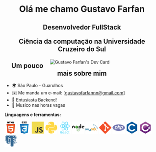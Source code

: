 <h1>
  <p align="center"> Olá me chamo Gustavo Farfan </p>
</h1>

<h2>
  <p align="center"> Desenvolvedor FullStack</p>
  <p align="center"> Ciência da computação na Universidade Cruzeiro do Sul </p>
</h2>

<a href="https://app.daily.dev/gsfarfan"><img align="right" src="https://api.daily.dev/devcards/v2/oLGAS8w1CHFqP5ugeHSgf.png?type=default&r=4nv" width="356" alt="Gustavo Farfan's Dev Card"/></a>

<h2 align="center">Um pouco mais sobre mim</h2>

*   🌍  São Paulo - Guarulhos
*   ✉️  Me manda um e-mail: [gustavofarfannn@gmail.com]
*   🧠  Entusiasta Backend!
*   🎸  Musico nas horas vagas
  
**Linguagens e ferramentas:**  

<p align="left">
<img src="https://raw.githubusercontent.com/devicons/devicon/master/icons/html5/html5-original-wordmark.svg" alt="html5" width="40" height="40"/> 
<img src="https://raw.githubusercontent.com/devicons/devicon/master/icons/css3/css3-original-wordmark.svg" alt="css3" width="40" height="40"/> 
<img src="https://raw.githubusercontent.com/devicons/devicon/master/icons/javascript/javascript-original.svg" alt="javascript" width="40" height="40"/> 
<img src="https://raw.githubusercontent.com/devicons/devicon/master/icons/python/python-plain.svg" alt="Python" width="40" height="40" />
<img src="https://raw.githubusercontent.com/devicons/devicon/master/icons/react/react-original-wordmark.svg" alt="react" width="40" height="40"/> 
<img src="https://raw.githubusercontent.com/devicons/devicon/master/icons/nodejs/nodejs-original-wordmark.svg" alt="nodejs" width="40" height="40"/> 
<img src="https://raw.githubusercontent.com/devicons/devicon/master/icons/mysql/mysql-original-wordmark.svg" alt="mysql" width="40" height="40"/> 
<img src="https://raw.githubusercontent.com/devicons/devicon/master/icons/git/git-original.svg" alt="git" width="40" height="40"/> 
<img src="https://raw.githubusercontent.com/devicons/devicon/master/icons/php/php-plain.svg" alt="PHP" width="40" height="40" />
<img src="https://raw.githubusercontent.com/devicons/devicon/master/icons/c/c-plain.svg" alt="C" width="40" height="40" />
<img src="https://github.com/devicons/devicon/blob/master/icons/csharp/csharp-original.svg" alt="Csharp" width="40" height="40" />
<img src="https://raw.githubusercontent.com/devicons/devicon/master/icons/postgresql/postgresql-plain.svg" alt="postgresql" width="40" height="40" />
</p>
